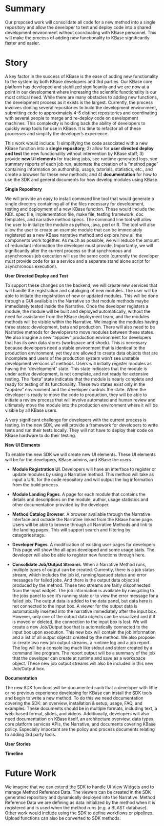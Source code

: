 Summary
=======

Our proposed work will consolidate all code for a new method into a
single repository and allow the developer to test and deploy code into a
shared development environment without coordinating with KBase
personnel. This will make the process of adding new functionality to
KBase significantly faster and easier.

Story
=====

A key factor in the success of KBase is the ease of adding new
functionality to the system by both KBase developers and 3rd parties.
Our KBase core platform has developed and stabilized significantly and
we are now at a point in our development where increasing the scientific
functionality is our most critical need. While there are many obstacles
to adding new functions, the development process as it exists is the
largest. Currently, the process involves cloning several repositories to
build the development environment, submitting code to approximately 4-6
distinct repositories and coordinating with several people to merge and
re-deploy code on development machines. This complexity is holding back
the ability of developers to quickly wrap tools for use in KBase. It is
time to refactor all of these processes and simplify the developer’s
experience.

This work would include: 1) simplifying the code associated with a new
KBase function into a **single repository**; 2) allow for **user
directed deploy and test** the new functionality without intervention by
KBase staff; 3) provide **new UI elements** for tracking jobs, see
runtime generated logs, see summary reports of each job run, automate
the creation of a “method page” containing information on authorship,
usage, tutorials, statistics, etc., and create a browser for these new
methods; and 4) **documentation** for how to use the SDK and general
documents for how develop modules using KBase.

**Single Repository**

We will provide an easy to install command line tool that would generate
a single directory containing all of the files necessary for
development, testing and deployment of a new KBase function. These would
include the KIDL spec file, implementation file, make file, testing
framework, doc templates, and narrative method specs. The command line
tool will allow the user to initialize the module as python, java, perl
or R. The tool will also allow the user to create an example module that
can be immediately registered as a new KBase narrative method and
explore how all the components work together. As much as possible, we
will reduce the amount of redundant information the developer must
provide. Importantly, we will significantly alter the current process so
that synchronous and asynchronous job execution will use the same code
(currently the developer must provide code for as a service and a
separate stand alone script for asynchronous execution).

**User Directed Deploy and Test**

To support these changes on the backend, we will create new services
that will handle the registration and cataloging of new modules. The
user will be able to initiate the registration of new or updated
modules. This will be done through a GUI available in the Narrative so
that module methods maybe immediately tested inside the Narrative. Once
the developer registers a module, the module will be built and deployed
automatically, without the need for assistance from the KBase deployment
team, and the modules methods will be visible within the Narrative. We
imagine the modules having three states: development, beta and
production. There will also need to be Narrative methods for developers
to move modules between these states. We also imagine a new “appdev”
production environment for developers that has its own data stores
(workspace and shock). This is necessary because developers need a
stable environment that is identical to the production environment, yet
they are allowed to create data objects that are incomplete and users of
the production system won’t see unstable development versions of
methods. Users will initially register modules as having the
“development” state. This state indicates that the module is under
active development, is not complete, and not ready for extensive
testing. The “beta” state indicates that the module is nearly complete
and ready for testing of its functionality. These two states exist only
in the “appdev” environment and the developer controls the state. When
the developer is ready to move the code to production, they will be able
to initiate a review process that will involve automated and human
review and ultimately move the module into the production environment
where it will be visible by all KBase users.

A very significant challenge for developers with the current process is
testing. In the new SDK, we will provide a framework for developers to
write tests and run their tests locally. They will not have to deploy
their code on KBase hardware to do their testing.

**New UI Elements**

To enable the new SDK we will create new UI elements. These UI elements
will be for the developers, KBase admins, and KBase the users.

-   **Module Registration UI**. Developers will have an interface to
    register or update modules by using a Narrative method. This method
    will take as input a URL for the code repository and will output the
    log information from the build process.

-   **Module Landing Pages**. A page for each module that contains the
    details and descriptions on the module, author, usage statistics and
    other documentation provided by the developer.

-   **Method Catalog Browser**. A browser available through the
    Narrative Interface and outside the Narrative linked from the KBase
    home page. Users will be able to browse through all Narrative
    Methods and link to the landing pages. This will support search and
    filtering by categories/tags.

-   **Developer Pages**. A modification of existing user pages
    for developers. This page will show the all apps developed and some
    usage stats. The developer will also be able to register new
    functions through here.

-   **Consolidate Job/Output Streams**. When a Narrative Method runs,
    multiple types of output can be created. Currently, there is a job
    status stream, which includes the job id, running/queued status and
    error messages for failed jobs. And there is the output
    data object(s) produced by the method. These two streams are fairly
    disconnected from the input widget. The job information is available
    by navigating to the jobs panel to see it’s running state or to view
    the error message for a failed job. The output data is added to the
    data panel, but data here is not connected to the input box. A
    viewer for the output data is automatically inserted into the
    narrative immediately after the input box. However, only one of the
    output data objects can be visualized and if it is moved or deleted,
    the connection to the input box is lost. We will create a new
    Job/Output box that is automatically connected to the input box
    upon execution. This new box will contain the job information and a
    list of all output objects created by the method. We also propose to
    create two new job output streams, a runtime log and a job report.
    The log will be a console log much like stdout and stderr created by
    a command line program. The report output will be a summary of the
    job that the developer can create at runtime and save as a
    workspace object. These new job output streams will also be included
    in this new Job/Output box.

**Documentation**

The new SDK functions will be documented such that a developer with
little or no previous experience developing for KBase can install the
SDK tools and begin to write a new method. To do this we need
documentation covering the SDK: an overview, installation & setup,
usage, FAQ, and examples. These documents should be in multiple formats,
including text, a web-based format, slides, and videos. Additionally,
developers will also need documentation on KBase itself, an architecture
overview, data types, core platform services APIs, the Narrative, and
documents covering KBase policy. Especially important are the policy and
process documents relating to adding 3rd party tools.

**User Stories**

**Timeline**

Future Work
===========

We imagine that we can extend the SDK to handle UI View Widgets and to
manage Method Reference Data. The viewers can be created in the SDK
generated repository and dynamically deployed into the Narrative. Method
Reference Data we are defining as data initialized by the method when it
is registered and is used when the method runs (e.g. a BLAST database).
Other work would include using the SDK to define workflows or pipelines. 
Upload functions can also be converted to SDK methods.

